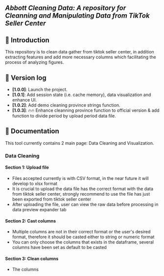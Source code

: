 ## ***Abbott Cleaning Data: A repository for Cleanning and Manipulating Data from TikTok Seller Center***

## 🔆 Introduction
This repository is to clean data gather from tiktok seller center, in addition extracting features and add more necessary columns which facilitating the process of analyzing figures.

## 📝 Version log
- **[1.0.0]**: Launch the project.
- **[1.0.1]**: Add session state (i.e. cache memory), data visualization and enhance UI.
- **[1.0.2]**: Add demo cleaning province strings function.
- **[1.0.3]**: 🔥🔥 Enhance cleanning province function to official version & add function to divide period by upload period data file.

## 📄 Documentation
This tool currently contains 2 main page: Data Cleaning and Visualization.

### Data Cleaning
#### Section 1: Upload file
- Files accepted currently is with CSV format, in the near future it will develop to xlsx format
- It is crucial to upload the data file has the correct format with the data from tiktok seller center, strongly recommend to use the file has just been exported from tiktok seller center
- After uploading the file, user can view the raw data before processing in data preview expander tab

#### Section 2: Cast columns
- Multiple columns are not in their correct format or the user's desired format, therefore it should be casted either to string or numeric format
- You can only choose the columns that exists in the dataframe, several columns have been set as default to be casted

#### Section 3: Clean columns
- The columns 
